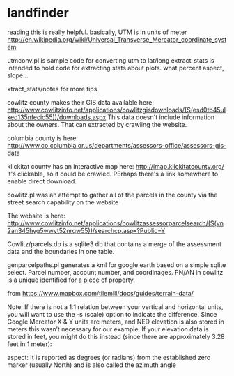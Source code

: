 landfinder
==========

reading this is really helpful. basically, UTM is in units of meter
http://en.wikipedia.org/wiki/Universal_Transverse_Mercator_coordinate_system

utmconv.pl is sample code for converting utm to lat/long
extract_stats is intended to hold code for extracting stats about plots. what percent aspect, slope...

xtract_stats/notes for more tips

cowlitz county makes their GIS data available here:
http://www.cowlitzinfo.net/applications/cowlitzgisdownloads/(S(esd0tb45ulked135nfecic55))/downloads.aspx
This data doesn't include information about the owners. That can extracted by crawling the website.


columbia county is here:
http://www.co.columbia.or.us/departments/assessors-office/assessors-gis-data

klickitat county has an interactive map here:
http://imap.klickitatcounty.org/
it's clickable, so it could be crawled. PErhaps there's a link somewhere to enable direct download.



cowlitz.pl was an attempt to gather all of the parcels in the county via the street search capability on the website

The website is here:
http://www.cowlitzinfo.net/applications/cowlitzassessorparcelsearch/(S(vn2an345hyg5wwyt52nrqw55))/searchcp.aspx?Public=Y

Cowlitz/parcels.db is a sqlite3 db that contains a merge of the assessment data and the boundaries in one table.

genparcelpaths.pl generates a kml for google earth based on a simple sqlite select. Parcel number, account number, and coordinages. PN/AN in cowlitz is a unique identified for a piece of property.

from https://www.mapbox.com/tilemill/docs/guides/terrain-data/

Note: If there is not a 1:1 relation between your vertical and horizontal units, you will want to use the -s (scale) option to indicate the difference. Since Google Mercator X & Y units are meters, and NED elevation is also stored in meters this wasn’t necessary for our example. If your elevation data is stored in feet, you might do this instead (since there are approximately 3.28 feet in 1 meter):


aspect: It is reported as degrees (or radians) from the established zero marker (usually North) and is also called the azimuth angle